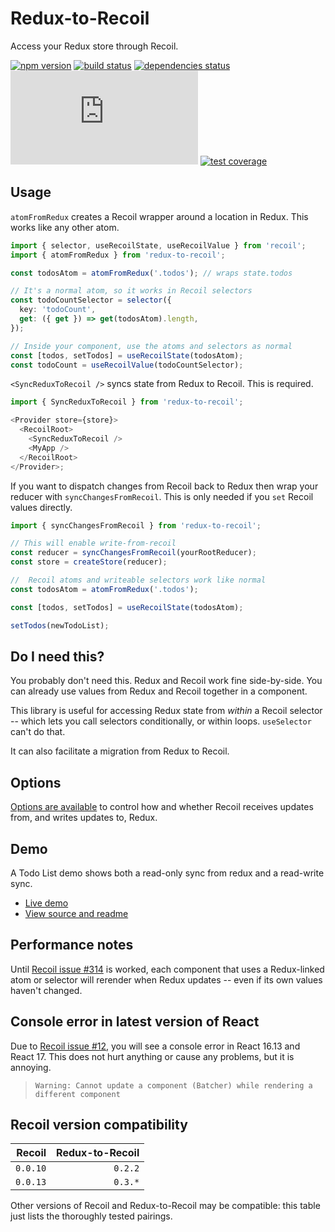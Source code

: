 # Redux-to-Recoil

Access your Redux store through Recoil.

[![npm version](https://img.shields.io/npm/v/redux-to-recoil.svg)](https://www.npmjs.com/package/redux-to-recoil)
[![build status](https://img.shields.io/travis/com/spautz/redux-to-recoil.svg)](https://travis-ci.com/spautz/redux-to-recoil)
[![dependencies status](https://img.shields.io/david/spautz/redux-to-recoil.svg)](https://david-dm.org/spautz/redux-to-recoil)
[![gzip size](https://img.badgesize.io/https://unpkg.com/redux-to-recoil/dist/index.umd.js?compression=gzip)](https://bundlephobia.com/result?p=redux-to-recoil)
[![test coverage](https://img.shields.io/coveralls/github/spautz/redux-to-recoil.svg)](https://coveralls.io/github/spautz/redux-to-recoil)

## Usage

`atomFromRedux` creates a Recoil wrapper around a location in Redux. This works like any other atom.

```typescript jsx
import { selector, useRecoilState, useRecoilValue } from 'recoil';
import { atomFromRedux } from 'redux-to-recoil';

const todosAtom = atomFromRedux('.todos'); // wraps state.todos

// It's a normal atom, so it works in Recoil selectors
const todoCountSelector = selector({
  key: 'todoCount',
  get: ({ get }) => get(todosAtom).length,
});

// Inside your component, use the atoms and selectors as normal
const [todos, setTodos] = useRecoilState(todosAtom);
const todoCount = useRecoilValue(todoCountSelector);
```

`<SyncReduxToRecoil />` syncs state from Redux to Recoil. This is required.

```typescript jsx
import { SyncReduxToRecoil } from 'redux-to-recoil';

<Provider store={store}>
  <RecoilRoot>
    <SyncReduxToRecoil />
    <MyApp />
  </RecoilRoot>
</Provider>;
```

If you want to dispatch changes from Recoil back to Redux then wrap your reducer with `syncChangesFromRecoil`.
This is only needed if you `set` Recoil values directly.

```typescript jsx
import { syncChangesFromRecoil } from 'redux-to-recoil';

// This will enable write-from-recoil
const reducer = syncChangesFromRecoil(yourRootReducer);
const store = createStore(reducer);
```

```typescript
//  Recoil atoms and writeable selectors work like normal
const todosAtom = atomFromRedux('.todos');

const [todos, setTodos] = useRecoilState(todosAtom);

setTodos(newTodoList);
```

## Do I need this?

You probably don't need this. Redux and Recoil work fine side-by-side. You can already use values from Redux and Recoil
together in a component.

This library is useful for accessing Redux state from _within_ a Recoil selector -- which lets you call selectors
conditionally, or within loops. `useSelector` can't do that.

It can also facilitate a migration from Redux to Recoil.

## Options

[Options are available](https://github.com/spautz/redux-to-recoil/blob/master/src/options.ts#L1-L26) to control how and
whether Recoil receives updates from, and writes updates to, Redux.

## Demo

A Todo List demo shows both a read-only sync from redux and a read-write sync.

- [Live demo](https://spautz.github.io/redux-to-recoil/)
- [View source and readme](https://github.com/spautz/redux-to-recoil/tree/master/demos/todo-list)

## Performance notes

Until [Recoil issue #314](https://github.com/facebookexperimental/Recoil/issues/314) is worked, each component that
uses a Redux-linked atom or selector will rerender when Redux updates -- even if its own values haven't changed.

## Console error in latest version of React

Due to [Recoil issue #12](https://github.com/facebookexperimental/Recoil/issues/12), you will see a console error in
React 16.13 and React 17. This does not hurt anything or cause any problems, but it is annoying.

> `Warning: Cannot update a component (Batcher) while rendering a different component`

## Recoil version compatibility

|   Recoil | Redux-to-Recoil |
| -------: | --------------: |
| `0.0.10` |         `0.2.2` |
| `0.0.13` |         `0.3.*` |

Other versions of Recoil and Redux-to-Recoil may be compatible: this table just lists the thoroughly tested pairings.
